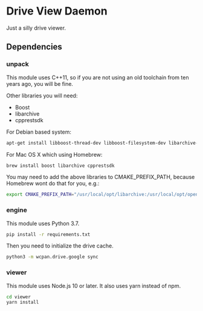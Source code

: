 # Drive View Daemon

Just a silly drive viewer.

## Dependencies

### unpack

This module uses C++11, so if you are not using an old toolchain from ten years
ago, you will be fine.

Other libraries you will need:

* Boost
* libarchive
* cpprestsdk

For Debian based system:

```sh
apt-get install libboost-thread-dev libboost-filesystem-dev libarchive-dev libcpprest-dev
```

For Mac OS X which using Homebrew:

```sh
brew install boost libarchive cpprestsdk
```

You may need to add the above libraries to CMAKE_PREFIX_PATH, because Homebrew
wont do that for you, e.g.:

```sh
export CMAKE_PREFIX_PATH="/usr/local/opt/libarchive:/usr/local/opt/openssl"
```

### engine

This module uses Python 3.7.

```sh
pip install -r requirements.txt
```

Then you need to initialize the drive cache.

```sh
python3 -m wcpan.drive.google sync
```

### viewer

This module uses Node.js 10 or later. It also uses yarn instead of npm.

```sh
cd viewer
yarn install
```
